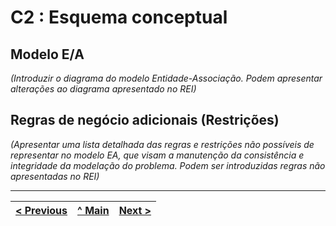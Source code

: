# C2 : Esquema conceptual

## Modelo E/A
_(Introduzir o diagrama do modelo Entidade-Associação. Podem apresentar alterações ao diagrama apresentado no REI)_

## Regras de negócio adicionais (Restrições)
_(Apresentar uma lista detalhada das regras e restrições não possíveis de representar no modelo EA, que visam a manutenção da consistência e integridade da modelação do problema. Podem ser introduzidas regras não apresentadas no REI)_

---
[< Previous](rebd01.md) | [^ Main](https://github.com/SIBD08/SIBD08-Atlas/) | [Next >](rebd03.md)
:--- | :---: | ---: 
